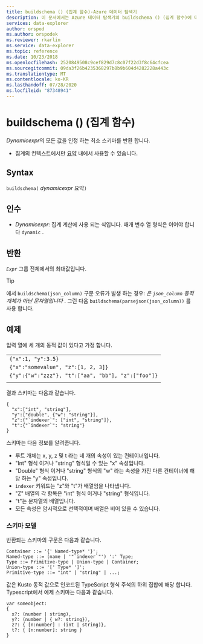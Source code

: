 ```yaml
---
title: buildschema () (집계 함수)-Azure 데이터 탐색기
description: 이 문서에서는 Azure 데이터 탐색기의 buildschema () (집계 함수)에 대해 설명 합니다.
services: data-explorer
author: orspod
ms.author: orspodek
ms.reviewer: rkarlin
ms.service: data-explorer
ms.topic: reference
ms.date: 10/23/2018
ms.openlocfilehash: 2520849508c9cef829d7c8c07f22d3f8c64cfcea
ms.sourcegitcommit: 09da3f26b4235368297b8b9b604d4282228a443c
ms.translationtype: MT
ms.contentlocale: ko-KR
ms.lasthandoff: 07/28/2020
ms.locfileid: "87348941"
---
```

# <a name="buildschema-aggregation-function"></a>buildschema () (집계 함수)

*Dynamicexpr*의 모든 값을 인정 하는 최소 스키마를 반환 합니다.

* 집계의 컨텍스트에서만 [요약](summarizeoperator.md) 내에서 사용할 수 있습니다.

## <a name="syntax"></a>Syntax

`buildschema(` *dynamicexpr* 요약`)`

## <a name="arguments"></a>인수

* *Dynamicexpr*: 집계 계산에 사용 되는 식입니다. 매개 변수 열 형식은 이어야 합니다 `dynamic` . 

## <a name="returns"></a>반환

*`Expr`* 그룹 전체에서의 최대값입니다.

> [!TIP] 
> 에서 `buildschema(json_column)` 구문 오류가 발생 하는 경우: *은 `json_column` 동적 개체가 아닌 문자열입니다* . 그런 다음 `buildschema(parsejson(json_column))` 를 사용 합니다.

## <a name="example"></a>예제

입력 열에 세 개의 동적 값이 있다고 가정 합니다.

||
|---|
|`{"x":1, "y":3.5}`|
|`{"x":"somevalue", "z":[1, 2, 3]}`|
|`{"y":{"w":"zzz"}, "t":["aa", "bb"], "z":["foo"]}`|
||

결과 스키마는 다음과 같습니다.

    { 
      "x":["int", "string"], 
      "y":["double", {"w": "string"}], 
      "z":{"`indexer`": ["int", "string"]}, 
      "t":{"`indexer`": "string"} 
    }

스키마는 다음 정보를 알려줍니다.

* 루트 개체는 x, y, z 및 t 라는 네 개의 속성이 있는 컨테이너입니다.
* "Int" 형식 이거나 "string" 형식일 수 있는 "x" 속성입니다.
* "Double" 형식 이거나 "string" 형식의 "w" 라는 속성을 가진 다른 컨테이너에 해당 하는 "y" 속성입니다.
* ``indexer`` 키워드는 "z"와 "t"가 배열임을 나타냅니다.
* "Z" 배열의 각 항목은 "int" 형식 이거나 "string" 형식입니다.
* "t"는 문자열의 배열입니다.
* 모든 속성은 암시적으로 선택적이며 배열은 비어 있을 수 있습니다.

### <a name="schema-model"></a>스키마 모델

반환되는 스키마의 구문은 다음과 같습니다.

    Container ::= '{' Named-type* '}';
    Named-type ::= (name | '"`indexer`"') ':' Type;
    Type ::= Primitive-type | Union-type | Container;
    Union-type ::= '[' Type* ']';
    Primitive-type ::= "int" | "string" | ...;

값은 Kusto 동적 값으로 인코드된 TypeScript 형식 주석의 하위 집합에 해당 합니다. Typescript에서 예제 스키마는 다음과 같습니다.

    var someobject: 
    { 
      x?: (number | string), 
      y?: (number | { w?: string}), 
      z?: { [n:number] : (int | string)},
      t?: { [n:number]: string } 
    }
    
